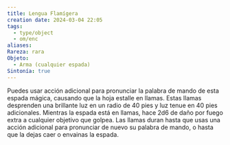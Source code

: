 ```yaml
---
title: Lengua Flamígera
creation date: 2024-03-04 22:05
tags:
  - type/object
  - om/enc
aliases: 
Rareza: rara
Objeto:
  - Arma (cualquier espada)
Sintonía: true
---
```

Puedes usar acción adicional para pronunciar la palabra de mando de esta espada mágica, causando que la hoja estalle en llamas. Estas llamas desprenden una brillante luz en un radio de 40 pies y luz tenue en 40 pies adicionales. Mientras la espada está en llamas, hace 2d6 de daño por fuego extra a cualquier objetivo que golpea. Las llamas duran hasta que usas una acción adicional para pronunciar de nuevo su palabra de mando, o hasta que la dejas caer o envainas la espada.